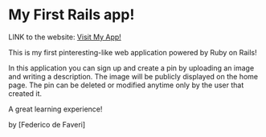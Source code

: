 # My First Rails app!

LINK to the website: [Visit My App!](https://federico-pinteresting.herokuapp.com/pins?page=1)

This is my first pinteresting-like web application powered by Ruby on Rails!

In this application you can sign up and create a pin by uploading an image and writing a description. The image will be publicly displayed on the home page. The pin can be deleted or modified anytime only by the user that created it.

A great learning experience!

by [Federico de Faveri]